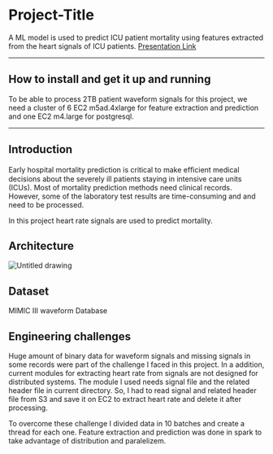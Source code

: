 # Project-Title

A ML model is used to predict ICU patient mortality using features extracted from the heart signals of ICU patients.
[Presentation Link](https://docs.google.com/presentation/d/1PUlbGhWOBNUF6f4VvrAzlr92MIoJXv3GRRsidV0lIU8/edit?usp=sharing)

<hr/>

## How to install and get it up and running
To be able to process 2TB patient waveform signals for this project, we need a cluster of 6 EC2 m5ad.4xlarge for feature extraction and prediction and one  EC2 m4.large for postgresql.

<hr/>

## Introduction
Early hospital mortality prediction is critical to make efﬁcient medical decisions about the severely ill patients staying in intensive care units (ICUs).
Most of mortality prediction methods need clinical records. However, some of the laboratory test results are time-consuming and and need to be processed.

In this project heart rate signals are used to predict mortality.

## Architecture
![Untitled drawing](https://user-images.githubusercontent.com/39537957/85251001-fae2db80-b40c-11ea-8c06-2f3dc033c687.jpg)

## Dataset
MIMIC III waveform Database

## Engineering challenges
Huge amount of binary data for waveform signals and missing signals in some records were part of the challenge I faced in this project. In a addition, current modules for extracting heart rate from signals are not designed for distributed systems. The module I used needs signal file and the related header file in current directory. So, I had to read signal and related header file from S3 and save it on EC2 to extract heart rate and delete it after processing. 

To overcome these challenge I divided data in 10 batches and create a thread for each one. Feature extraction and prediction was done in spark to take advantage of distribution and paralelizem.
